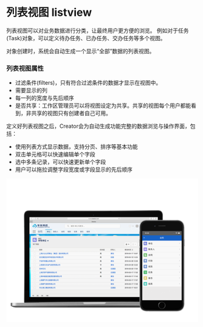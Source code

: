 列表视图 listview
===

列表视图可以对业务数据进行分类，让最终用户更方便的浏览。 例如对于任务(Task)对象，可以定义待办任务、已办任务、交办任务等多个视图。

对象创建时，系统会自动生成一个显示“全部”数据的列表视图。

### 列表视图属性
- 过滤条件(filters)，只有符合过滤条件的数据才显示在视图中。
- 需要显示的列
- 每一列的宽度与先后顺序
- 是否共享：工作区管理员可以将视图设定为共享。共享的视图每个用户都能看到，非共享的视图只有创建者自己可用。

定义好列表视图之后，Creator会为自动生成功能完整的数据浏览与操作界面，包括：
- 使用列表方式显示数据，支持分页、排序等基本功能
- 双击单元格可以快速编辑单个字段
- 选中多条记录，可以快速更新单个字段
- 用户可以拖拉调整字段宽度或字段显示的先后顺序

![电脑、手机界面展示](images/mac_mobile_list.png)
